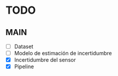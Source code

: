 # TODO
## MAIN
- [ ] Dataset
- [ ] Modelo de estimación de incertidumbre
- [x] Incertidumbre del sensor
- [x] Pipeline
